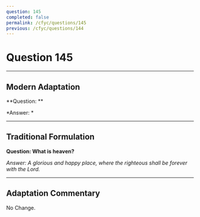 ```yaml
---
question: 145
completed: false
permalink: /cfyc/questions/145
previous: /cfyc/questions/144
---
```

# Question 145

---
## Modern Adaptation
**Question: **

*Answer: *

---
## Traditional Formulation
**Question: What is heaven?**

*Answer: A glorious and happy place, where the righteous shall be forever with the Lord.*

---
## Adaptation Commentary
No Change.
